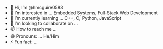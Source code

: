 - 👋 Hi, I’m @hmcguire0583
- 👀 I’m interested in ... Embedded Systems, Full-Stack Web Development
- 🌱 I’m currently learning ... C++, C, Python, JavaScript
- 💞️ I’m looking to collaborate on ...
- 📫 How to reach me ...
- 😄 Pronouns: ... He/Him
- ⚡ Fun fact: ...

<!---
hmcguire0583/hmcguire0583 is a ✨ special ✨ repository because its `README.md` (this file) appears on your GitHub profile.
You can click the Preview link to take a look at your changes.
--->

